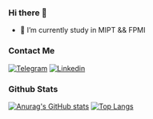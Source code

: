 ### Hi there 👋


<!-- - 🔭 I’m currently working on ... -->
<!-- - 🌱 I’m currently learning ... -->
- 🌱 I’m currently study in MIPT && FPMI
<!-- - 👯 I’m looking to collaborate on ... -->
<!-- - 🤔 I’m looking for help with ... -->
<!-- - 💬 Ask me about ... -->
<!-- - 📫 How to reach me: ... -->
<!-- - 😄 Pronouns: ... -->
<!-- - ⚡ Fun fact: ... -->

### Contact Me
[![Telegram](https://img.shields.io/badge/-Telegram-091832?style=for-the-badge&logo=telegram&logoColor=blue)](https://t.me/fall_raiin)
[![Linkedin](https://img.shields.io/badge/-Linkedin-091832?style=for-the-badge&logo=linkedin&logoColor=blue)](linkedin.com/in/asadbek-tozhimukhammedov-84086728b)

### Github Stats
[![Anurag's GitHub stats](https://github-readme-stats.vercel.app/api?username=fallra1n&show_icons=true&theme=transparent)](https://github.com/anuraghazra/github-readme-stats)
[![Top Langs](https://github-readme-stats.vercel.app/api/top-langs/?username=fallra1n&langs_count=8&layout=compact&theme=transparent)](https://github.com/anuraghazra/github-readme-stats)


